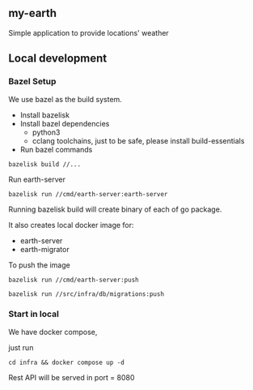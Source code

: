 ## my-earth

Simple application to provide locations' weather

## Local development

### Bazel Setup

We use bazel as the build system. 

- Install bazelisk
- Install bazel dependencies
  - python3
  - cclang toolchains, just to be safe, please install build-essentials
- Run bazel commands

```
bazelisk build //...
```

Run earth-server

```
bazelisk run //cmd/earth-server:earth-server
```

Running bazelisk build will create binary of each of go package.

It also creates local docker image for:

+ earth-server
+ earth-migrator

To push the image

```
bazelisk run //cmd/earth-server:push
```

```
bazelisk run //src/infra/db/migrations:push 
```

### Start in local

We have docker compose, 

just run

```
cd infra && docker compose up -d
```

Rest API will be served in port = 8080